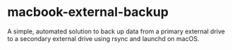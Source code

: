 # macbook-external-backup
A simple, automated solution to back up data from a primary external drive to a secondary external drive using rsync and launchd on macOS.
